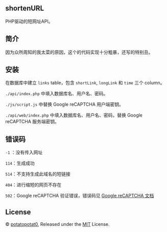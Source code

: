 ## shortenURL

PHP驱动的短网址API。

## 简介

因为众所周知的我太菜的原因，这个的代码实现十分粗暴，还写的特别丑。

## 安装

在数据库中建立 `links` table，包含 `shortLink`, `longLink` 和 `time` 三个 column。

`./api/index.php` 中填入数据库名、用户名、密码。

`./js/script.js` 中替换 Google reCAPTCHA 用户端密钥。

`./api/web/index.php` 中填入数据库名、用户名、密码，替换 Google reCAPTCHA 服务端密钥。

## 错误码

`-1` ：没有传入网址

`114`：生成成功

`514`：不支持生成此域名的短链接

`404`：进行缩短的网页不存在

`502`：Google reCAPTCHA 验证错误，错误码见 [Google reCAPTCHA 文档](https://developers.google.cn/recaptcha/docs/verify?hl=zh-cn#error_code_reference)

## License

© [potatopotat0](https://github.com/potatopotat0), Released under the [MIT](https://github.com/potatopotat0/shortenURL/blob/main/LICENSE) License.